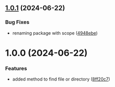 ## [1.0.1](https://github.com/PaoloFernetti/fsfind/compare/v1.0.0...v1.0.1) (2024-06-22)


### Bug Fixes

* renaming package with scope ([4948ebe](https://github.com/PaoloFernetti/fsfind/commit/4948ebef9cbdea2701022938cf42df488c5cf8c0))

# 1.0.0 (2024-06-22)


### Features

* added method to find file or directory ([8ff20c7](https://github.com/PaoloFernetti/fsfind/commit/8ff20c744e88603f93cb3fddbbdbe90850ec7be2))
